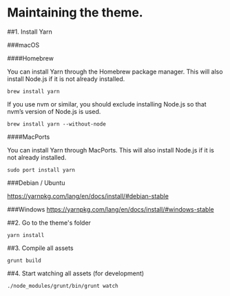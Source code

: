 # Maintaining the theme.

##1. Install Yarn

###macOS

####Homebrew

You can install Yarn through the Homebrew package manager. 
This will also install Node.js if it is not already installed.

`brew install yarn`

If you use nvm or similar, you should exclude installing Node.js 
so that nvm’s version of Node.js is used.

`brew install yarn --without-node`

####MacPorts

You can install Yarn through MacPorts. 
This will also install Node.js if it is not already installed.

`sudo port install yarn`

###Debian / Ubuntu

https://yarnpkg.com/lang/en/docs/install/#debian-stable

###Windows
https://yarnpkg.com/lang/en/docs/install/#windows-stable

##2. Go to the theme's folder

`yarn install`

##3. Compile all assets

`grunt build`

##4. Start watching all assets (for development)

`./node_modules/grunt/bin/grunt watch`
